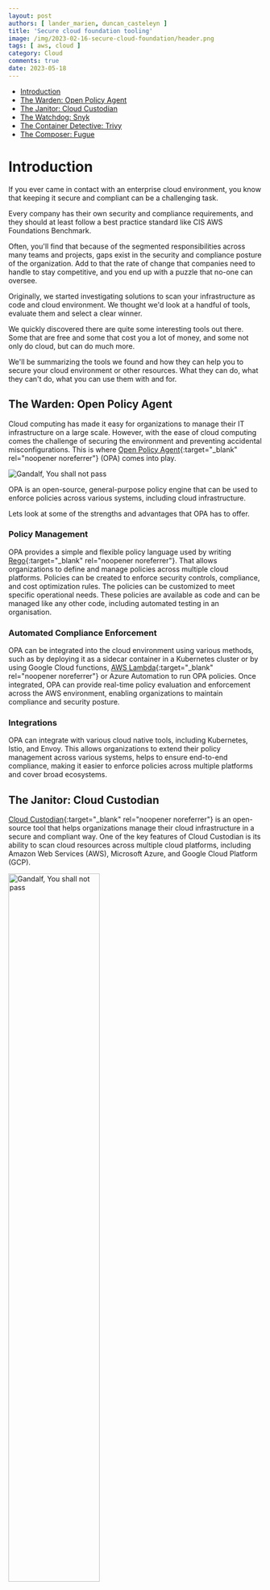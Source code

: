 ```yaml
---
layout: post
authors: [ lander_marien, duncan_casteleyn ]
title: 'Secure cloud foundation tooling'
image: /img/2023-02-16-secure-cloud-foundation/header.png
tags: [ aws, cloud ]
category: Cloud
comments: true
date: 2023-05-18
---
```


- [Introduction](#introduction)
- [The Warden: Open Policy Agent](#the-warden-open-policy-agent)
- [The Janitor: Cloud Custodian](#the-janitor-cloud-custodian)
- [The Watchdog: Snyk](#the-watchdog-snyk)
- [The Container Detective: Trivy](#the-container-detective-trivy)
- [The Composer: Fugue](#the-composer-fugue)

# Introduction

If you ever came in contact with an enterprise cloud environment,
you know that keeping it secure and compliant can be a challenging task.

Every company has their own security and compliance requirements,
and they should at least follow a best practice standard like CIS AWS Foundations Benchmark.

Often, you'll find that because of the segmented responsibilities across many teams and projects,
gaps exist in the security and compliance posture of the organization.
Add to that the rate of change that companies need to handle to stay competitive,
and you end up with a puzzle that no-one can oversee.

Originally, we started investigating solutions to scan your infrastructure as code and cloud environment.
We thought we'd look at a handful of tools, evaluate them and select a clear winner.

We quickly discovered there are quite some interesting tools out there.
Some that are free and some that cost you a lot of money,
and some not only do cloud, but can do much more.

We'll be summarizing the tools we found and how they can help you to secure your cloud environment or other resources.
What they can do, what they can't do, what you can use them with and for.

## The Warden: Open Policy Agent

Cloud computing has made it easy for organizations to manage their IT infrastructure on a large scale. However, with the ease of cloud computing comes the challenge of securing the environment and preventing accidental misconfigurations. This is where [Open Policy Agent](https://www.openpolicyagent.org/){:target="_blank" rel="noopener noreferrer"} (OPA) comes into play.

<img src="{{ '/img/2023-02-16-secure-cloud-foundation/warden.png' | prepend: site.baseurl }}" alt="Gandalf, You shall not pass" class="image fit" style="margin:0px auto; max-width:100%">

OPA is an open-source, general-purpose policy engine that can be used to enforce policies across various systems, including cloud infrastructure.

Lets look at some of the strengths and advantages that OPA has to offer.

### Policy Management

OPA provides a simple and flexible policy language used by
writing [Rego](https://www.openpolicyagent.org/docs/latest/policy-language/){:target="_blank" rel="noopener
noreferrer"}.
That allows organizations to define and manage policies across multiple cloud platforms.
Policies can be created to enforce security controls, compliance, and cost optimization rules.
The policies can be customized to meet specific operational needs.
These policies are available as code and can be managed like any other code, including automated testing in an
organisation.

### Automated Compliance Enforcement

OPA can be integrated into the cloud environment using various methods, such as by deploying it as a sidecar container in a Kubernetes cluster or by using Google Cloud functions, [AWS Lambda](https://aws.amazon.com/blogs/opensource/easily-running-open-policy-agent-serverless-with-aws-lambda-and-amazon-api-gateway/){:target="_blank" rel="noopener noreferrer"} or Azure Automation to run OPA policies. 
Once integrated, OPA can provide real-time policy evaluation and enforcement across the AWS environment, enabling organizations to maintain compliance and security posture.

### Integrations

OPA can integrate with various cloud native tools, including Kubernetes, Istio, and Envoy. This allows organizations to extend their policy management across various systems, helps to ensure end-to-end compliance, making it easier to enforce policies across multiple platforms and cover broad ecosystems.

## The Janitor: Cloud Custodian

[Cloud Custodian](https://cloudcustodian.io/){:target="_blank" rel="noopener noreferrer"} is an open-source tool that helps organizations manage their cloud infrastructure in a secure and compliant way. One of the key features of Cloud Custodian is its ability to scan cloud resources across multiple cloud platforms, including Amazon Web Services (AWS), Microsoft Azure, and Google Cloud Platform (GCP).

<img src="{{ '/img/2023-02-16-secure-cloud-foundation/janitor.png' | prepend: site.baseurl }}" alt="Gandalf, You shall not pass" class="image fit" style="margin:0px auto; max-width:60%; height:60%;">

Cloud Custodian uses a policy-driven approach to scan cloud resources. Policies are written using a simple and flexible policy language that allows organizations to define and manage policies.

Following are some features with which Cloud Custodian can make governance and compliance easier.

### Automated Remediation

Cloud Custodian not only identifies policy violations but also automates the remediation process. For example, if a policy violation is identified, such as an unsecured storage bucket in AWS, Cloud Custodian can automatically take corrective actions, such as deleting the unsecured bucket or encrypting it.

### Continuous Compliance

Cloud Custodian helps organizations maintain continuous compliance by ensuring that policies are enforced at all times. The tool can detect any changes in the cloud infrastructure that may violate the policies and take corrective actions in real-time.

### Cost Optimization

Cloud Custodian also helps organizations optimize cloud costs by automating the deletion of unused resources, enforcing tagging policies to identify unused resources, and providing reports on cost savings.

## The Watchdog: Snyk

[Snyk](https://snyk.io/){:target="_blank" rel="noopener noreferrer"} is a cloud security platform that helps you to get end-to-end insight into your security footprint.

<img src="{{ '/img/2023-02-16-secure-cloud-foundation/snyk.png' | prepend: site.baseurl }}" alt="Gandalf, You shall not pass" class="image fit" style="margin:0px auto; max-width:60%; height:60%">

### Code scanning

Snyk can scan your code for vulnerabilities and compliance issues,
by example security issues like sql injection or path traversal vulnerabilities.

You might then ask: "How can it help me solve them?"
They have a data flow window that shows you the entry point and method invocation of the vulnerability, which shows you
the entire stack path to the vulnerability in your source code.
This helps you in assessing what the impact of a vulnerability is and how urgent you need to provide a patch for it.
This way you can, for example, determine if a method is publicly accessible or not.

To help you further with solving the vulnerability, you can read the details of the vulnerability
and the best practice for preventing it, if available.
If you thought that would be enough, they have another tab that shows 3 open source projects that had the vulnerability
and how they fixed it in their code base.

### License Scanning

You can configure Snyk to scan your open source dependencies for license issues with your dependencies,
which can be useful, for example, if your company wants to avoid using dependencies with a certain license,
because they want to commercialize the software in the future.
For example, a library that uses patents,
but its software rights don't include that you may use their patents when using their library.
The company might for various reasons not allow AGPLv3 libraries, for example, because of various reasons.

### Container scanning

Snyk can scan your container images for vulnerabilities it can do this from docker images, Amazon ECR, Docker hub, ...
You can set this up in your Kubernetes cluster, but currently Fargate is not supported.

You can automate the image updating process by using container scanning in your Git repository.
By using this method, Snyk can automatically create pull requests for you that you can test and then merge if satisfied.
This reduces your effort to stay safe and up to date.

### Infrastructure as code scanning

Snyk can scan your infrastructure as code against the CIS AWS Foundations Benchmark or you can write custom policies.
To scan your IaC, you simply have to add your Git repository that contains your IaC
and the Snyk platform will start scanning if for you.
You can also use the Snyk CLI to scan your IaC if you want to make it part of your CI/CD pipelines.
By using it this way you can make this a requirement before pull requests are merged that you pass the CLI tool's scan
or even block deployment to environments.

### Custom policies

Snyk allows you to write custom policies in Rego, but only for IaC scanning and platform policies.

OPA is easy to use because applications can easily delegate policy validation to OPA if needed.
Snyk IaC leverages OPA to do its policy scanning, according to one of their blogposts.
You get a preset of policies out the box from Snyk, and you can add your own custom policies written in Rego.

## The Container Detective: Trivy

[Trivy](https://trivy.dev/){:target="_blank" rel="noopener noreferrer"} is an open-source cli tool provided by Aqua
Security.

<img src="{{ '/img/2023-02-16-secure-cloud-foundation/Trivy.png' | prepend: site.baseurl }}" alt="Gandalf, You shall not pass" class="image fit" style="margin:0px auto; max-width:60%; height:60%">

### Container scanning

Trivy can scan container images against well-known vulnerabilities.
Trivy will scan files inside container images and container image metadata.

Trivy scans the files inside container images for:

* Vulnerabilities
* Misconfigurations
* Secrets
* Licenses

The image metadata will be scanned for:

* Misconfigurations
* Secrets

### Dependency scanning

Trivy can scan your dependencies for well known vulnerabilities.

It has a mode that automatically discovers, declarations files for various package managers.
This dependency scanning is very powerful it scans the file system for typical files used to declare dependencies,
like a `pom.xml`, but can also scan into jar and war files.

If you thought "that's nice", that's not all it can do!
It can also scan your linux systems package managers by fetching what packages are installed,
apt and apk are supported by default for alpine and ubuntu based images.

### CI/CD integration

Because Trivy is a CLI tool, it can easily be integrated in new or existing CI/CD pipelines.
To integrate it into GitHub, you could tell trivy the run should fail (exit code 1 instead of 0) only for HIGH and
Critical issues.

Trivy also maintains a [GitHub action](https://github.com/aquasecurity/trivy-action) to integrate it in GitHub actions.
But the community has created 2 additional GitHub actions.

This action has some examples of how you can integrate this with GitHub Advanced Security.

### AWS integration

Trivy can be run locally to scan your AWS environment using the AWS CLI.
The default included check scans against AWS CIS 1.2.0 benchmark.
It shows summarizes a lists of issues, and gives description of how to resolve the issue; it won't automatically fix it.

The benefit compared to AWS security hub is that here you can stop the issue from being created before merge or deploy.
While security hub would tell you after the resource already exists in AWS.

### Secret scanning

Trivy can scan your code for secrets,
because it's not like you have ever had a developer push your precious AWS access key.
(I really wonder why we suddenly have EC2s with GPU's booting up?)
It can scan for:

* AWS access key
* GCP service account
* GitHub personal access token
* GitLab personal access token
* Slack access token
* etc.

It can do this either on the file system or inside a container image.

### Configuration issues

Trivy can scan your configuration files against known configuration issues it support files like:

* Dockerfiles
* Kubernetes manifests
* Terraform
* CloudFormation
* etc.

### Custom policies

You can add your own custom policies, but you will have to write them in Rego.
Trivy uses Defsec their cloud rules engine for Docker and Kubernetes and tfsec a static analysis scanner for terraform
code,
both of these rule engines are open-source and use OPA under the hood.

## The Composer: Fugue

[Fugue](https://www.fugue.co/){:target="_blank" rel="noopener noreferrer"} is a cloud security platform that helps you
to secure your cloud environment,
it was bought by Snyk some time ago, and after this take-over Snyk started working on Snyk Cloud.

<img src="{{ '/img/2023-02-16-secure-cloud-foundation/Fugue.png' | prepend: site.baseurl }}" alt="Gandalf, You shall not pass" class="image fit" style="margin:0px auto; max-width:60%; height:60%">

### Baseline enforcement

Fugue allows you to take a snapshot of your cloud environment and use it as baseline.

This prevents anyone from making modifications to your environment that are not compliant with your baseline.

It can't recreate or delete resources, it only enforces by modifying them back to the original state of the snapshot.

A snapshot captures complete cloud resource configurations, attributes, relationships, and drift.
As an added bonus, snapshots enable deep visualization and reporting capabilities.

### Policy scanning

Fugue allows you to write policies to scan your AWS environment for compliance,
or you can use one of the pre-defined policies like CIS AWS Foundations Benchmark.

It does not provide automatic solutions to fix the violations, but has descriptions on how to fix them.

### CI/CD integration

Fugue can be integrated with your CI/CD pipeline to scan your infrastructure as code for compliance using their cli.

They have a guide on how to set this up with CircleCI,
but it should be possible to set this up with any other CI/CD tools.

### Custom policies

Fugue allows you to write custom policies in Rego.

## Conclusion

In conclusion, managing and securing cloud environments can be a complex and challenging task due to segmented responsibilities across different teams and projects. Open Policy Agent, Cloud Custodian, and Snyk are three tools of many that can help organizations enforce policies, maintain continuous compliance and governance, and optimize costs across multiple cloud platforms.

While these tools can be valuable additions to any organization’s cloud security and compliance toolset, it’s worth
noting that cloud providers also offer native solutions like AWS Security Hub, Azure Security Center/Sentinel that can
offer similar functionality.
However, the native solutions may lack the flexibility and customization options of third-party tools like OPA, Cloud
Custodian, and Snyk, which may be essential for meeting specific organizational requirements.

If you find this post helpful, be sure to keep an eye out for our upcoming follow-up post,
we'll be diving deeper into the practical applications of OPA and sharing some real-world use cases.
Be sure to stay tuned, so you don't miss out on valuable insights and tips.
